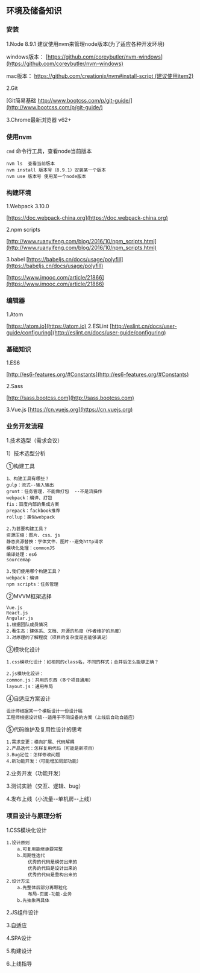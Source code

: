 ## 环境及储备知识
### 安装
1.Node 8.9.1 建议使用nvm来管理node版本(为了适应各种开发环境)

windows版本： [https://github.com/coreybutler/nvm-windows](https://github.com/coreybutler/nvm-windows)

mac版本： [https://github.com/creationix/nvm#install-script (建议使用item2)](https://github.com/creationix/nvm#install-script)

2.Git

[Git简易基础 http://www.bootcss.com/p/git-guide/](http://www.bootcss.com/p/git-guide/)

3.Chrome最新浏览器 v62+

### 使用nvm

`cmd` 命令行工具，查看node当前版本
````
nvm ls  查看当前版本
nvm install 版本号（8.9.1）安装某一个版本
nvm use 版本号 使用某一个node版本
````

### 构建环境
1.Webpack 3.10.0

[https://doc.webpack-china.org](https://doc.webpack-china.org)

2.npm scripts

[http://www.ruanyifeng.com/blog/2016/10/npm_scripts.html](http://www.ruanyifeng.com/blog/2016/10/npm_scripts.html)

3.babel
[https://babeljs.cn/docs/usage/polyfill](https://babeljs.cn/docs/usage/polyfill)

[https://www.imooc.com/article/21866](https://www.imooc.com/article/21866)

### 编辑器
1.Atom

[https://atom.io](https://atom.io)
2.ESLint
[http://eslint.cn/docs/user-guide/configuring](http://eslint.cn/docs/user-guide/configuring)

### 基础知识
1.ES6

[http://es6-features.org/#Constants](http://es6-features.org/#Constants)

2.Sass

[http://sass.bootcss.com](http://sass.bootcss.com)

3.Vue.js
[https://cn.vuejs.org](https://cn.vuejs.org)

### 业务开发流程
1.技术选型（需求会议）

1）技术选型分析

①构建工具

    1、构建工具有哪些？
    gulp：流式--输入输出
    grunt：任务管理，不能做打包  --不是流操作
    webpack：编译、打包
    fis：百度内部的集成方案
    prepack：fackbook推荐
    rollup：类似webpack

    2.为甚要构建工具？
    资源压缩：图片、css、js
    静态资源替换：字体文件、图片--避免http请求
    模块化处理：commonJS
    编译处理：es6
    sourcemap

    3.我们使用哪个构建工具？
    webpack：编译
    npm scripts：任务管理


②MVVM框架选择

    Vue.js
    React.js
    Angular.js
    1.根据团队成员情况
    2.看生态：建体系、文档、开源的热度（作者维护的热度）
    3.对原理的了解程度（项目的复杂度是否能够满足）


③模块化设计

    1.css模块化设计：如相同的class名，不同的样式；合并后怎么能够正确？

    2.js模块化设计：
    common.js：共用的东西（多个项目通用）
    layout.js：通用布局


④自适应方案设计

    设计师根据某一个模板设计一份设计稿
    工程师根据设计稿--适用于不同设备的方案（上线后自动自适应）

⑤代码维护及复用性设计的思考

    1.需求变更：横向扩展、代码解耦
    2.产品迭代：怎样复用代码（可能是新项目）
    3.Bug定位：怎样修改问题
    4.新功能开发：（可能增加局部功能）

2.业务开发（功能开发）

3.测试实验（交互、逻辑、bug）

4.发布上线（小流量--单机房--上线）

### 项目设计与原理分析
1.CSS模块化设计

    1.设计原则
        a.可复用能继承要完整
        b.周期性迭代
            优秀的代码是模仿出来的
            优秀的代码是设计出来的
            优秀的代码是重构出来的
    2.设计方法
        a.先整体后部分再颗粒化
            布局-页面-功能-业务
        b.先抽象再具体


2.JS组件设计

3.自适应

4.SPA设计

5.构建设计

6.上线指导